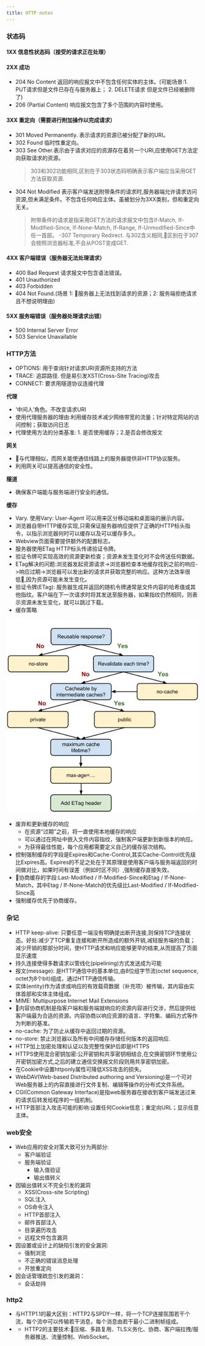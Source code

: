 ```yaml
---
title: HTTP notes
---
```


### 状态码

#### 1XX 信息性状态码（接受的请求正在处理）

#### 2XX 成功

- 204 No Content 返回的响应报文中不包含任何实体的主体。(可能场景:1. PUT请求但是文件已存在与服务器上； 2. DELETE请求 但是文件已经被删除了)
- 206 (Partial Content) 响应报文包含了多个范围的内容时使用。

#### 3XX 重定向（需要进行附加操作以完成请求）

- 301 Moved Permanently. 表示请求的资源已被分配了新的URI。
- 302 Found 临时性重定向。
- 303 See Other.表示由于请求对应的资源存在着另一个URI,应使用GET方法定向获取请求的资源。
  > 303和302功能相同,区别在于303状态码明确表示客户端应当采用GET方法获取资源.
- 304 Not Modified 表示客户端发送附带条件的请求时,服务器端允许请求访问资源,但未满足条件。不包含任何响应主体。虽被划分为3XX类别，但和重定向无关。
  > 附带条件的请求是指采用GET方法的请求报文中包含if-Match, If-Modified-Since, If-None-Match, If-Range, If-Unmodified-Since中任一首部。
-307 Temporary Redirect. 与302含义相同,区别在于307会按照浏览器标准,不会从POST变成GET.

#### 4XX 客户端错误（服务器无法处理请求）

- 400 Bad Request 请求报文中包含语法错误。
- 401 Unauthorized
- 403 Forbidden
- 404 Not Found.(场景  1: 服务器上无法找到请求的资源；2: 服务端拒绝请求且不想说明理由)

#### 5XX 服务端错误（服务器处理请求出错）

- 500 Internal Server Error
- 503 Service Unavailable

### HTTP方法

- OPTIONS: 用于查询针对请求URI资源所支持的方法
- TRACE: 追踪路径. 但是易引发XST(Cross-Site Tracing)攻击
- CONNECT: 要求用隧道协议连接代理

**代理**

- ‘中间人’角色。不改变请求URI
- 使用代理服务器的理由:利用缓存技术减少网络带宽的流量；针对特定网站的访问控制；获取访问日志
- 代理使用方法的分类基准: 1. 是否使用缓存；2.是否会修改报文

**网关**

- 与代理相似，而网关能使通信线路上的服务器提供非HTTP协议服务。
- 利用网关可以提高通信的安全性。
  
**隧道**

- 确保客户端能与服务端进行安全的通信。

**缓存**

- Vary. 使用Vary: User-Agent 可以用来区分移动端和桌面端的展示内容。
- 浏览器自带HTTP缓存实现,只需保证服务器响应提供了正确的HTTP标头指令，以指示浏览器何时可以缓存以及可以缓存多久。
- Webview页面需要提供额外的配置标志。
- 服务器使用ETag HTTP标头传递验证令牌。
- 验证令牌可实现高效的资源更新检查；资源未发生变化时不会传送任何数据。
- ETag解决的问题:浏览器发起资源请求->浏览器检查本地缓存找到之前的响应->响应过期->浏览器可以发出新的请求并获取完整的响应。这种方法效率很低,因为资源可能未发生变化。
- 验证令牌(ETag): 服务器生成并返回的随机令牌通常是文件内容的哈希值或其他指纹。客户端在下一次请求时将其发送至服务器，如果指纹仍然相同，则表示资源未发生变化，就可以跳过下载。
- 缓存策略

![缓存决策树](../assets/images/http-cache-decision-tree.png "缓存决策树")

- 废弃和更新缓存的响应
    - 在资源“过期”之前，将一直使用本地缓存的响应
    - 可以通过在网址中嵌入文件内容指纹，强制客户端更新到新版本的响应。
    - 为获得最佳性能，每个应用都需要定义自己的缓存层次结构。
- 控制强制缓存的字段是Expires和Cache-Control,其实Cache-Control优先级比Expires高。Expires的不足之处在于其原理是使用客户端与服务端返回的时间做对比，如果时间有误差（例如时区不同）,强制缓存直接失效。
- 协商缓存的字段:Last-Modified / If-Modified-Since和Etag / If-None-Match，其中Etag / If-None-Match的优先级比Last-Modified / If-Modified-Since高
- 强制缓存优先于协商缓存。

### 杂记

- HTTP keep-alive: 只要任意一端没有明确提出断开连接,则保持TCP连接状态。好处:减少了TCP重复连接和断开所造成的额外开销,减轻服务端的负载；减少开销的那部分时间，使HTTP请求和响应能够更早的结束,从而提高了页面显示速度
- 持久连接使得多数请求以管线化(pipelining)方式发送成为可能
- 报文(message): 是HTTP通信中的基本单位,由8位组字节流(octet sequence, octet为8个bit)组成，通过HTTP通信传输。
- 实体(entity)作为请求或响应的有效载荷数据（补充项）被传输，其内容由实体首部和实体主体组成。
- MIME: Multipurpose Internet Mail Extensions
- 内容协商机制是指客户端和服务端就响应的资源内容进行交涉，然后提供给客户端最为合适的资源。内容协商以响应资源的语言、字符集、编码方式等作为判断的基准。
- no-cache: 为了防止从缓存中返回过期的资源。
- no-store: 禁止浏览器以及所有中间缓存存储任何版本的返回响应.
- HTTP加上加密处理和认证以及完整性保护后即是HTTPS
- HTTPS使用混合密钥加密:公开密钥和共享密钥相结合,在交换密钥环节使用公开密钥加密方式,之后的建立通信交换报文阶段则用共享密钥加密。
- 在Cookie中设置httponly属性可降低XSS攻击的损失。
- WebDAV(Web-based Distributed authoring and Versioning)是一个可对Web服务器上的内容直接进行文件复制、编辑等操作的分布式文件系统。
- CGI(Common Gateway Interface)是指web服务器在接收到客户端发送过来的请求后转发给程序的一组机制。
- HTTP首部注入攻击可能的影响:设置任何Cookie信息；重定向URL；显示任意主体。

### web安全

- Web应用的安全对策大致可分为两部分:
    - 客户端验证
    - 服务端验证
        - 输入值验证
        - 输出值转义
- 因输出值转义不完全引发的漏洞
    - XSS(Cross-site Scripting)
    - SQL注入
    - OS命令注入
    - HTTP首部注入
    - 邮件首部注入
    - 目录遍历攻击
    - 远程文件包含漏洞
- 因设置或设计上的缺陷引发的安全漏洞:
    - 强制浏览
    - 不正确的错误消息处理
    - 开放重定向
- 因会话管理疏忽引发的漏洞：
    - 会话劫持

### http2

- 与HTTP1.1的最大区别：HTTP2与SPDY一样，将一个TCP连接氛围若干个流，每个流中可以传输若干消息，每个消息由若干最小二进制帧组成。
- - HTTP2的主要技术:压缩、多路复用、TLS义务化、协商、客户端拉拽/服务器推送、流量控制、WebSocket。